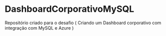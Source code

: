 # DashboardCorporativoMySQL
Repositório criado para o desafio ( Criando um Dashboard corporativo com integração com MySQL e Azure )
